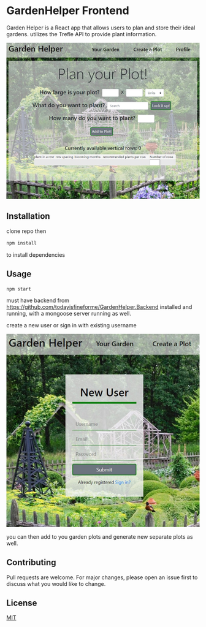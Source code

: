 # GardenHelper Frontend 

Garden Helper is a React app that allows users to plan and store their ideal gardens. utilizes the Trefle API to provide plant information.

![gardenhelper screenshot](./main_sc.jpg)

## Installation
clone repo then 

```bash
npm install
```
to install dependencies

## Usage

```node.js
npm start
```

must have backend from https://github.com/todayisfineforme/GardenHelper.Backend installed and running, with a mongoose server running as well.

create a new user or sign in with existing username

![login screenshot](./login_sc.jpg)

you can then add to you garden plots and generate new separate plots as well.

## Contributing

Pull requests are welcome. For major changes, please open an issue first to discuss what you would like to change.

## License

[MIT](https://choosealicense.com/licenses/mit/)
